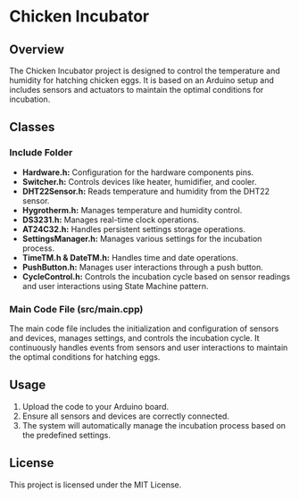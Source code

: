 # Chicken Incubator

## Overview

The Chicken Incubator project is designed to control the temperature and humidity for hatching chicken eggs. It is based on an Arduino setup and includes sensors and actuators to maintain the optimal conditions for incubation.

## Classes

### Include Folder

- **Hardware.h:** Configuration for the hardware components pins.
- **Switcher.h:** Controls devices like heater, humidifier, and cooler.
- **DHT22Sensor.h:** Reads temperature and humidity from the DHT22 sensor.
- **Hygrotherm.h:** Manages temperature and humidity control.
- **DS3231.h:** Manages real-time clock operations.
- **AT24C32.h:** Handles persistent settings storage operations.
- **SettingsManager.h:** Manages various settings for the incubation process.
- **TimeTM.h & DateTM.h:** Handles time and date operations.
- **PushButton.h:** Manages user interactions through a push button.
- **CycleControl.h:** Controls the incubation cycle based on sensor readings and user interactions using State Machine pattern.

### Main Code File (src/main.cpp)

The main code file includes the initialization and configuration of sensors and devices, manages settings, and controls the incubation cycle. It continuously handles events from sensors and user interactions to maintain the optimal conditions for hatching eggs.

## Usage

1. Upload the code to your Arduino board.
2. Ensure all sensors and devices are correctly connected.
3. The system will automatically manage the incubation process based on the predefined settings.

## License

This project is licensed under the MIT License.
